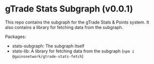 # gTrade Stats Subgraph (v0.0.1)

This repo contains the subgraph for the gTrade Stats & Points system. It also contains a library for fetching data from the subgraph.

Packages:

- stats-subgraph: The subgraph itself
- stats-lib: A library for fetching data from the subgraph (`npm i @gainsnetwork/gtrade-stats-fetch`)

